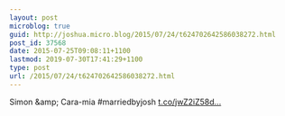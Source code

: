 ```yaml
---
layout: post
microblog: true
guid: http://joshua.micro.blog/2015/07/24/t624702642586038272.html
post_id: 37568
date: 2015-07-25T09:08:11+1100
lastmod: 2019-07-30T17:41:29+1100
type: post
url: /2015/07/24/t624702642586038272.html
---
```

Simon &amp;amp; Cara-mia #marriedbyjosh [t.co/jwZ2iZ58d...](http://t.co/jwZ2iZ58dV)

